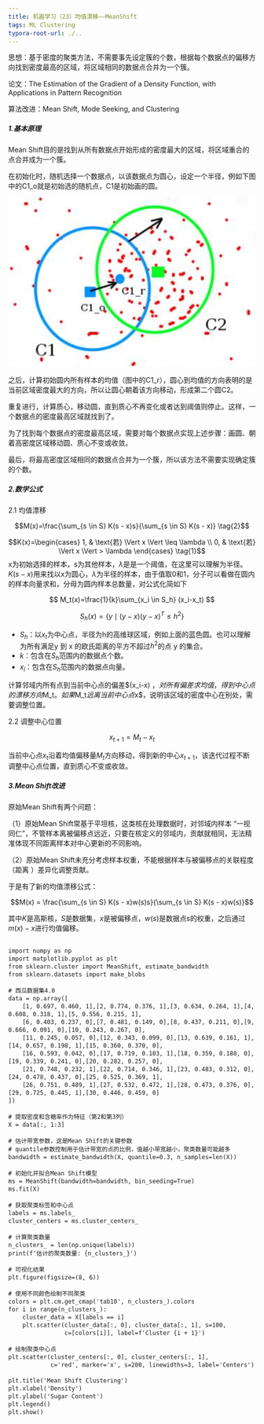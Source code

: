 ```yaml
---
title: 机器学习（23）均值漂移——MeanShift
tags: ML Clustering
typora-root-url: ./..
---
```


思想：基于密度的聚类方法，不需要事先设定簇的个数，根据每个数据点的偏移方向找到密度最高的区域，将区域相同的数据点合并为一个簇。

<!--more-->

论文：The Estimation of the Gradient of a Density Function, with Applications in Pattern Recognition

算法改进：Mean Shift, Mode Seeking, and Clustering

##### 1.基本原理

Mean Shift目的是找到从所有数据点开始形成的密度最大的区域，将区域重合的点合并成为一个簇。

在初始化时，随机选择一个数据点，以该数据点为圆心，设定一个半径，例如下图中的C1_o就是初始选的随机点，C1是初始画的圆。

![](/assets/images/MeanShift/one.png)

之后，计算初始圆内所有样本的均值（图中的C1_r），圆心到均值的方向表明的是当前区域密度最大的方向，所以让圆心朝着该方向移动，形成第二个圆C2。

重复进行，计算质心，移动圆，直到质心不再变化或者达到阈值则停止。这样，一个数据点的密度最高区域就找到了。

为了找到每个数据点的密度最高区域，需要对每个数据点实现上述步骤：画圆、朝着高密度区域移动圆、质心不变或收敛。

最后，将最高密度区域相同的数据点合并为一个簇，所以该方法不需要实现确定簇的个数。

##### 2.数学公式

2.1 均值漂移

$$M(x)=\frac{\sum_{s \in S} K(s - x)s}{\sum_{s \in S} K(s - x)} \tag{2}$$

$$K(x)=\begin{cases} 1, & \text{若} \Vert x \Vert \leq \lambda \\ 0, & \text{若} \Vert x \Vert > \lambda \end{cases} \tag{1}$$
x为初始选择的样本，s为其他样本，$\lambda$是是一个阈值，在这里可以理解为半径。$K(s - x)$用来找以x为圆心，$\lambda$为半径的样本，由于值取0和1，分子可以看做在圆内的样本向量求和，分母为圆内样本总数量，对公式化简如下

$$ M_t(x)=\frac{1}{k}\sum_{x_i \in S_h} (x_i-x_t) $$

$$S_h(x) = \left\{ y \mid (y - x)(y - x)^T \leqslant h^2 \right\}$$

- $S_h$：以$x_t$为中心点，半径为h的高维球区域，例如上面的蓝色圆。也可以理解为所有满足y 到 x 的欧氏距离的平方不超过$h^2$的点 y 的集合。
- $k$：包含在$S_h$范围内的数据点个数。
- $x_i$：包含在$S_h$范围内的数据点向量。

计算邻域内所有点到当前中心点的偏差$(x_i-x) $，对所有偏差求均值，得到中心点的漂移方向$M_t$。如果$M_t$远离当前中心点$x$，说明该区域的密度中心在别处，需要调整位置。

2.2 调整中心位置

$$x_{t+1}=M_t-x_t$$

当前中心点$x_t$沿着均值偏移量$M_t$方向移动，得到新的中心$x_{t+1}$，该迭代过程不断调整中心点位置，直到质心不变或收敛。

##### 3.Mean Shift改进

原始Mean Shift有两个问题：

（1）原始Mean Shift常基于平坦核，这类核在处理数据时，对邻域内样本 “一视同仁”，不管样本离被偏移点远近，只要在核定义的邻域内，贡献就相同，无法精准体现不同距离样本对中心更新的不同影响。

（2）原始Mean Shift未充分考虑样本权重，不能根据样本与被偏移点的关联程度（距离 ）差异化调整贡献。

于是有了新的均值漂移公式：

$$M(x) = \frac{\sum_{s \in S} K(s - x)w(s)s}{\sum_{s \in S} K(s - x)w(s)}$$

其中$K$是高斯核，$S$是数据集，$x$是被偏移点，$w(s)$是数据点s的权重，之后通过$m(x) - x$进行均值偏移。

~~~
~~~



~~~
import numpy as np
import matplotlib.pyplot as plt
from sklearn.cluster import MeanShift, estimate_bandwidth
from sklearn.datasets import make_blobs

# 西瓜数据集4.0
data = np.array([
    [1, 0.697, 0.460, 1],[2, 0.774, 0.376, 1],[3, 0.634, 0.264, 1],[4, 0.608, 0.318, 1],[5, 0.556, 0.215, 1],
    [6, 0.403, 0.237, 0],[7, 0.481, 0.149, 0],[8, 0.437, 0.211, 0],[9, 0.666, 0.091, 0],[10, 0.243, 0.267, 0],
    [11, 0.245, 0.057, 0],[12, 0.343, 0.099, 0],[13, 0.639, 0.161, 1],[14, 0.657, 0.198, 1],[15, 0.360, 0.370, 0],
    [16, 0.593, 0.042, 0],[17, 0.719, 0.103, 1],[18, 0.359, 0.188, 0],[19, 0.339, 0.241, 0],[20, 0.282, 0.257, 0],
    [21, 0.748, 0.232, 1],[22, 0.714, 0.346, 1],[23, 0.483, 0.312, 0],[24, 0.478, 0.437, 0],[25, 0.525, 0.369, 1],
    [26, 0.751, 0.489, 1],[27, 0.532, 0.472, 1],[28, 0.473, 0.376, 0],[29, 0.725, 0.445, 1],[30, 0.446, 0.459, 0]
])

# 提取密度和含糖率作为特征（第2和第3列）
X = data[:, 1:3]

# 估计带宽参数，这是Mean Shift的关键参数
# quantile参数控制用于估计带宽的点的比例，值越小带宽越小，聚类数量可能越多
bandwidth = estimate_bandwidth(X, quantile=0.3, n_samples=len(X))

# 初始化并拟合Mean Shift模型
ms = MeanShift(bandwidth=bandwidth, bin_seeding=True)
ms.fit(X)

# 获取聚类标签和中心点
labels = ms.labels_
cluster_centers = ms.cluster_centers_

# 计算聚类数量
n_clusters_ = len(np.unique(labels))
print(f'估计的聚类数量: {n_clusters_}')

# 可视化结果
plt.figure(figsize=(8, 6))

# 使用不同颜色绘制不同聚类
colors = plt.cm.get_cmap('tab10', n_clusters_).colors
for i in range(n_clusters_):
    cluster_data = X[labels == i]
    plt.scatter(cluster_data[:, 0], cluster_data[:, 1], s=100, 
                c=[colors[i]], label=f'Cluster {i + 1}')

# 绘制聚类中心点
plt.scatter(cluster_centers[:, 0], cluster_centers[:, 1], 
            c='red', marker='x', s=200, linewidths=3, label='Centers')

plt.title('Mean Shift Clustering')
plt.xlabel('Density')
plt.ylabel('Sugar Content')
plt.legend()
plt.show()

~~~

